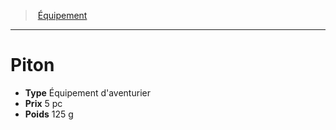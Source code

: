 ﻿---
!Equipment
Type: Équipement d'aventurier
Price: 5 pc
Weight: 125 g
Id: equipment_hd.md#piton
ParentLink: equipment_hd.md#Équipement
Name: Piton
ParentName: Équipement
NameLevel: 1
---
> [Équipement](hd_equipment.md)

---

# Piton

- **Type** Équipement d'aventurier
- **Prix** 5 pc
- **Poids** 125 g

